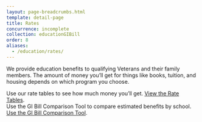 ```yaml
---
layout: page-breadcrumbs.html
template: detail-page
title: Rates
concurrence: incomplete
collection: educationGIBill
order: 8
aliases:
  - /education/rates/
---
```


<div class="va-introtext">

We provide education benefits to qualifying Veterans and their family members. The amount of money you’ll get for things like books, tuition, and housing depends on which program you choose. 
</div>

Use our rate tables to see how much money you’ll get. [View the Rate Tables](http://www.benefits.va.gov/GIBILL/resources/benefits_resources/rate_tables.asp#ch33).
<br>
Use the GI Bill Comparison Tool to compare estimated benefits by school. [Use the GI Bill Comparison Tool](/education/gi-bill-school-comparison-tool).
